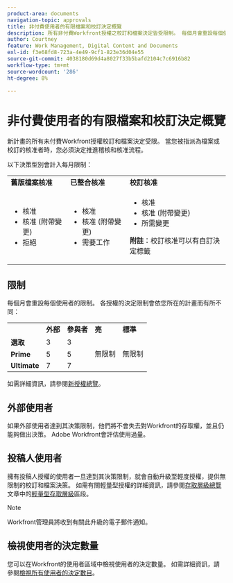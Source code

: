```yaml
---
product-area: documents
navigation-topic: approvals
title: 非付費使用者的有限檔案和校訂決定概覽 
description: 所有非付費Workfront授權之校訂和檔案決定皆受限制。 每個月會重設每個使用者的限制。
author: Courtney
feature: Work Management, Digital Content and Documents
exl-id: f3e68fd8-723a-4e49-9cf1-823e36d04e55
source-git-commit: 4038180d69d4a8027f33b5bafd2104c7c6916b82
workflow-type: tm+mt
source-wordcount: '286'
ht-degree: 8%

---
```


# 非付費使用者的有限檔案和校訂決定概覽

新計畫的所有未付費Workfront授權校訂和檔案決定受限。 當您被指派為檔案或校訂的核准者時，您必須決定推進稽核和核准流程。

以下決策型別會計入每月限制：

<table>
  <tr>

<td><strong>舊版檔案核准</strong> 
   </td>
   <td><strong>已整合核准</strong> 
   </td>
   <td><strong>校訂核准</strong> 
   </td>
  </tr>
  <tr>
   <td>
   <ul>
   <li>核准</li>
    <li>核准 (附帶變更)</li>
     <li>拒絕</li>
   </ul>
   </td>
   <td>
      <ul>
   <li>核准</li>
    <li>核准 (附帶變更)</li>
     <li>需要工作</li>
   </ul>
   </td>
   <td>
      <ul>
   <li>核准</li>
    <li>核准 (附帶變更)</li>
     <li>所需變更</li>
   </ul>
   <p><strong>附註</strong>：校訂核准可以有自訂決定標籤</p>
  </tr>
  </tr>
</table>



## 限制

每個月會重設每個使用者的限制。 各授權的決定限制會依您所在的計畫而有所不同：

<table>
  <tr>
   <td> 
   </td>
   <td><strong>外部</strong> 
   </td>
   <td><strong>參與者</strong> 
   </td>
   <td><strong>亮</strong> 
   </td>
   <td><strong>標準</strong> 
   </td>
  </tr>
  <tr>
   <td><strong>選取</strong> 
   </td>
   <td>3 
   </td>
   <td>3 
   </td>
   <td rowspan="3" >無限制 
   </td>
   <td rowspan="3" >無限制 
   </td>
  </tr>
  <tr>
   <td><strong>Prime</strong> 
   </td>
   <td>5 
   </td>
   <td>5 
   </td>
  </tr>
  <tr>
   <td><strong>Ultimate</strong> 
   </td>
   <td>7 
   </td>
   <td>7 
   </td>
  </tr>
</table>

如需詳細資訊，請參閱[新授權總覽](/help/quicksilver/administration-and-setup/add-users/how-access-levels-work/licenses-overview.md)。

## 外部使用者

如果外部使用者達到其決策限制，他們將不會失去對Workfront的存取權，並且仍能夠做出決策。 Adobe Workfront會評估使用過量。

## 投稿人使用者

擁有投稿人授權的使用者一旦達到其決策限制，就會自動升級至輕度授權，提供無限制的校訂和檔案決策。 如需有關輕量型授權的詳細資訊，請參閱[存取層級總覽](/help/quicksilver/administration-and-setup/add-users/how-access-levels-work/access-level-overview.md)文章中的[輕量型存取層級](/help/quicksilver/administration-and-setup/add-users/how-access-levels-work/access-level-overview.md)區段。

>[!NOTE]
>
>Workfront管理員將收到有關此升級的電子郵件通知。


## 檢視使用者的決定數量

您可以在Workfront的使用者區域中檢視使用者的決定數量。 如需詳細資訊，請參閱[檢視所有使用者的決定數目](/help/quicksilver/review-and-approve-work/tips-tricks-troubleshooting-approvals/view-number-of-decisions-for-users.md)。
